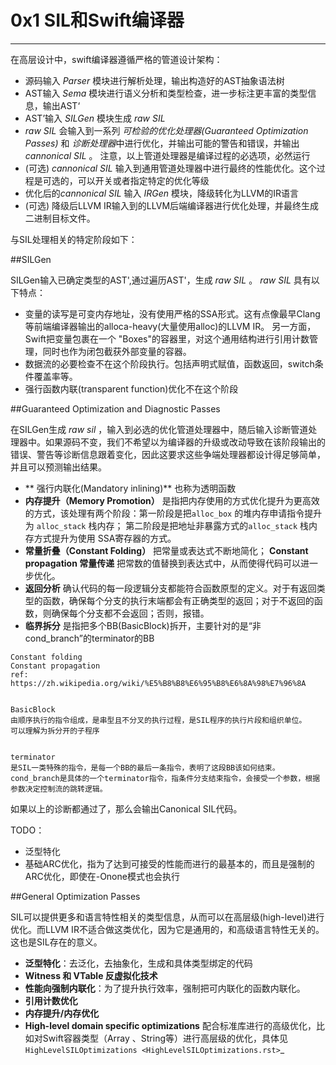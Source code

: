 # 0x1 SIL和Swift编译器
--------------------

在高层设计中，swift编译器遵循严格的管道设计架构：

- 源码输入 *Parser* 模块进行解析处理，输出构造好的AST抽象语法树
- AST输入 *Sema* 模块进行语义分析和类型检查，进一步标注更丰富的类型信息，输出AST‘
- AST’输入 *SILGen* 模块生成 *raw SIL*
- *raw SIL* 会输入到一系列 *可检验的优化处理器(Guaranteed Optimization Passes)* 和 *诊断处理器*中进行优化，并输出可能的警告和错误，并输出 *cannonical SIL* 。 注意，以上管道处理器是编译过程的必选项，必然运行
- (可选) *cannonical SIL* 输入到通用管道处理器中进行最终的性能优化。这个过程是可选的，可以开关或者指定特定的优化等级
- 优化后的*cannonical SIL* 输入 *IRGen* 模块，降级转化为LLVM的IR语言
- (可选) 降级后LLVM IR输入到的LLVM后端编译器进行优化处理，并最终生成二进制目标文件。


与SIL处理相关的特定阶段如下：


##SILGen


SILGen输入已确定类型的AST',通过遍历AST'，生成 *raw SIL* 。
 *raw SIL* 具有以下特点：

 - 变量的读写是可变内存地址，没有使用严格的SSA形式。这有点像最早Clang等前端编译器输出的alloca-heavy(大量使用alloc)的LLVM IR。 另一方面，Swift把变量包裹在一个 "Boxes"的容器里，对这个通用结构进行引用计数管理，同时也作为闭包截获外部变量的容器。
 - 数据流的必要检查不在这个阶段执行。包括声明式赋值，函数返回，switch条件覆盖率等。
 - 强行函数内联(transparent function)优化不在这个阶段


##Guaranteed Optimization and Diagnostic Passes


在SILGen生成 *raw sil* ，输入到必选的优化管道处理器中，随后输入诊断管道处理器中。如果源码不变，我们不希望以为编译器的升级或改动导致在该阶段输出的错误、警告等诊断信息跟着变化，因此这要求这些争端处理器都设计得足够简单，并且可以预测输出结果。

- ** 强行内联化(Mandatory inlining)** 也称为透明函数
- **内存提升（Memory Promotion）** 是指把内存使用的方式优化提升为更高效的方式，该处理有两个阶段：第一阶段是把``alloc_box`` 的堆内存申请指令提升为 ``alloc_stack`` 栈内存； 第二阶段是把地址非暴露方式的``alloc_stack`` 栈内存方式提升为使用 SSA寄存器的方式。
- **常量折叠（Constant Folding）** 把常量或表达式不断地简化； **Constant propagation 常量传递** 把常数的值替换到表达式中，从而使得代码可以进一步优化。
- **返回分析** 确认代码的每一段逻辑分支都能符合函数原型的定义。对于有返回类型的函数，确保每个分支的执行末端都会有正确类型的返回；对于不返回的函数，则确保每个分支都不会返回；否则，报错。
- **临界拆分** 是指把多个BB(BasicBlock)拆开，主要针对的是“非cond_branch”的terminator的BB


```
Constant folding 
Constant propagation 
ref: https://zh.wikipedia.org/wiki/%E5%B8%B8%E6%95%B8%E6%8A%98%E7%96%8A


BasicBlock
由顺序执行的指令组成，是串型且不分叉的执行过程，是SIL程序的执行片段和组织单位。
可以理解为拆分开的子程序


terminator 
是SIL一类特殊的指令，是每一个BB的最后一条指令，表明了这段BB该如何结束。
cond_branch是具体的一个terminator指令，指条件分支结束指令，会接受一个参数，根据参数决定控制流的跳转逻辑。
```


如果以上的诊断都通过了，那么会输出Canonical SIL代码。

TODO：
- 泛型特化
- 基础ARC优化，指为了达到可接受的性能而进行的最基本的，而且是强制的ARC优化，即使在-Onone模式也会执行


##General Optimization Passes

SIL可以提供更多和语言特性相关的类型信息，从而可以在高层级(high-level)进行优化。而LLVM IR不适合做这类优化，因为它是通用的，和高级语言特性无关的。这也是SIL存在的意义。

- **泛型特化**：去泛化，去抽象化，生成和具体类型绑定的代码
- **Witness 和 VTable 反虚拟化技术**
- **性能向强制内联化**：为了提升执行效率，强制把可内联化的函数内联化。
- **引用计数优化**
- **内存提升/内存优化**
- **High-level domain specific optimizations** 配合标准库进行的高级优化，比如对Swift容器类型（Array 、String等）进行高层级的优化，具体见
`HighLevelSILOptimizations <HighLevelSILOptimizations.rst>`_



